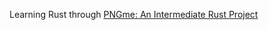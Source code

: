 Learning Rust through [PNGme: An Intermediate Rust Project](https://picklenerd.github.io/pngme_book/)
